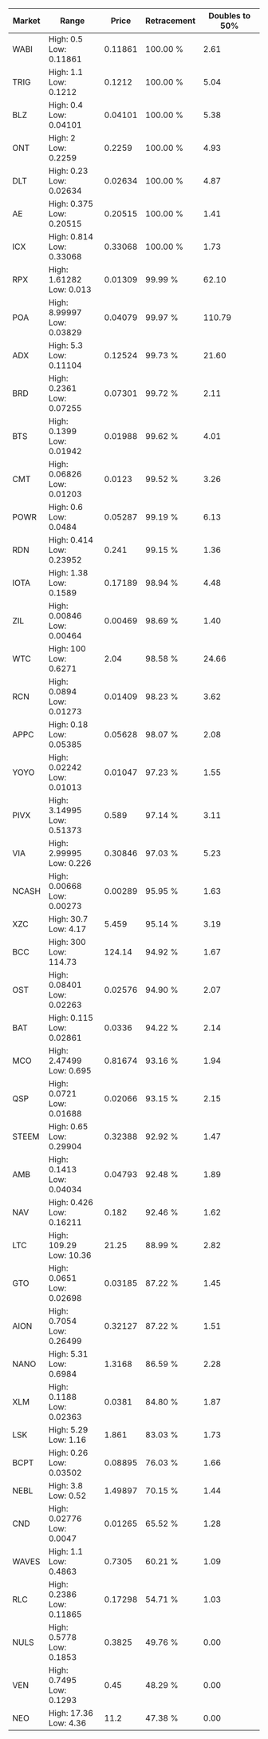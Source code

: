 | Market | Range | Price| Retracement | Doubles to 50% |
| --- | --- | --- | --- | --- |
| WABI | High: 0.5<br />Low: 0.11861 | 0.11861 | 100.00 % | 2.61 |
| TRIG | High: 1.1<br />Low: 0.1212 | 0.1212 | 100.00 % | 5.04 |
| BLZ | High: 0.4<br />Low: 0.04101 | 0.04101 | 100.00 % | 5.38 |
| ONT | High: 2<br />Low: 0.2259 | 0.2259 | 100.00 % | 4.93 |
| DLT | High: 0.23<br />Low: 0.02634 | 0.02634 | 100.00 % | 4.87 |
| AE | High: 0.375<br />Low: 0.20515 | 0.20515 | 100.00 % | 1.41 |
| ICX | High: 0.814<br />Low: 0.33068 | 0.33068 | 100.00 % | 1.73 |
| RPX | High: 1.61282<br />Low: 0.013 | 0.01309 | 99.99 % | 62.10 |
| POA | High: 8.99997<br />Low: 0.03829 | 0.04079 | 99.97 % | 110.79 |
| ADX | High: 5.3<br />Low: 0.11104 | 0.12524 | 99.73 % | 21.60 |
| BRD | High: 0.2361<br />Low: 0.07255 | 0.07301 | 99.72 % | 2.11 |
| BTS | High: 0.1399<br />Low: 0.01942 | 0.01988 | 99.62 % | 4.01 |
| CMT | High: 0.06826<br />Low: 0.01203 | 0.0123 | 99.52 % | 3.26 |
| POWR | High: 0.6<br />Low: 0.0484 | 0.05287 | 99.19 % | 6.13 |
| RDN | High: 0.414<br />Low: 0.23952 | 0.241 | 99.15 % | 1.36 |
| IOTA | High: 1.38<br />Low: 0.1589 | 0.17189 | 98.94 % | 4.48 |
| ZIL | High: 0.00846<br />Low: 0.00464 | 0.00469 | 98.69 % | 1.40 |
| WTC | High: 100<br />Low: 0.6271 | 2.04 | 98.58 % | 24.66 |
| RCN | High: 0.0894<br />Low: 0.01273 | 0.01409 | 98.23 % | 3.62 |
| APPC | High: 0.18<br />Low: 0.05385 | 0.05628 | 98.07 % | 2.08 |
| YOYO | High: 0.02242<br />Low: 0.01013 | 0.01047 | 97.23 % | 1.55 |
| PIVX | High: 3.14995<br />Low: 0.51373 | 0.589 | 97.14 % | 3.11 |
| VIA | High: 2.99995<br />Low: 0.226 | 0.30846 | 97.03 % | 5.23 |
| NCASH | High: 0.00668<br />Low: 0.00273 | 0.00289 | 95.95 % | 1.63 |
| XZC | High: 30.7<br />Low: 4.17 | 5.459 | 95.14 % | 3.19 |
| BCC | High: 300<br />Low: 114.73 | 124.14 | 94.92 % | 1.67 |
| OST | High: 0.08401<br />Low: 0.02263 | 0.02576 | 94.90 % | 2.07 |
| BAT | High: 0.115<br />Low: 0.02861 | 0.0336 | 94.22 % | 2.14 |
| MCO | High: 2.47499<br />Low: 0.695 | 0.81674 | 93.16 % | 1.94 |
| QSP | High: 0.0721<br />Low: 0.01688 | 0.02066 | 93.15 % | 2.15 |
| STEEM | High: 0.65<br />Low: 0.29904 | 0.32388 | 92.92 % | 1.47 |
| AMB | High: 0.1413<br />Low: 0.04034 | 0.04793 | 92.48 % | 1.89 |
| NAV | High: 0.426<br />Low: 0.16211 | 0.182 | 92.46 % | 1.62 |
| LTC | High: 109.29<br />Low: 10.36 | 21.25 | 88.99 % | 2.82 |
| GTO | High: 0.0651<br />Low: 0.02698 | 0.03185 | 87.22 % | 1.45 |
| AION | High: 0.7054<br />Low: 0.26499 | 0.32127 | 87.22 % | 1.51 |
| NANO | High: 5.31<br />Low: 0.6984 | 1.3168 | 86.59 % | 2.28 |
| XLM | High: 0.1188<br />Low: 0.02363 | 0.0381 | 84.80 % | 1.87 |
| LSK | High: 5.29<br />Low: 1.16 | 1.861 | 83.03 % | 1.73 |
| BCPT | High: 0.26<br />Low: 0.03502 | 0.08895 | 76.03 % | 1.66 |
| NEBL | High: 3.8<br />Low: 0.52 | 1.49897 | 70.15 % | 1.44 |
| CND | High: 0.02776<br />Low: 0.0047 | 0.01265 | 65.52 % | 1.28 |
| WAVES | High: 1.1<br />Low: 0.4863 | 0.7305 | 60.21 % | 1.09 |
| RLC | High: 0.2386<br />Low: 0.11865 | 0.17298 | 54.71 % | 1.03 |
| NULS | High: 0.5778<br />Low: 0.1853 | 0.3825 | 49.76 % | 0.00 |
| VEN | High: 0.7495<br />Low: 0.1293 | 0.45 | 48.29 % | 0.00 |
| NEO | High: 17.36<br />Low: 4.36 | 11.2 | 47.38 % | 0.00 |
